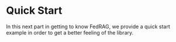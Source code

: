 # Quick Start

In this next part in getting to know FedRAG, we provide a quick start example
in order to get a better feeling of the library.
